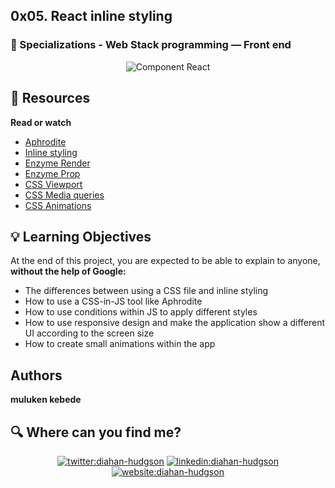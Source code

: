 ## 0x05. React inline styling

### :open_file_folder: Specializations - Web Stack programming ― Front end


<p align="center">
    <img src="https://miro.medium.com/max/2000/1*8slP0diGduUQy3qk9N7HsQ.png" alt="Component React">
</p>

## :closed_book: Resources

**Read or watch**

* [Aphrodite](https://github.com/khan/aphrodite)
* [Inline styling](https://reactjs.org/docs/dom-elements.html#style)
* [Enzyme Render](https://enzymejs.github.io/enzyme/docs/api/ShallowWrapper/render.html)
* [Enzyme Prop](https://enzymejs.github.io/enzyme/docs/api/ShallowWrapper/prop.html)
* [CSS Viewport](https://www.w3schools.com/css/css_rwd_viewport.asp)
* [CSS Media queries](https://www.w3schools.com/css/css_rwd_mediaqueries.asp)
* [CSS Animations](https://www.w3schools.com/css/css3_animations.asp)



## :bulb: Learning Objectives
At the end of this project, you are expected to be able to explain to anyone, **without the help of Google:**

* The differences between using a CSS file and inline styling
* How to use a CSS-in-JS tool like Aphrodite
* How to use conditions within JS to apply different styles
* How to use responsive design and make the application show a different UI according to the screen size
* How to create small animations within the app

## Authors 

**muluken kebede** 

## :mag: Where can you find me?

<p align="center">
<a href="https://twitter.com/diacaroll" target="_blank">
    <img src="https://img.icons8.com/bubbles/100/000000/twitter.png"/ alt="twitter:diahan-hudgson"></a>
<a href="https://www.linkedin.com/in/diahan-hudgson/" target="_blank">
    <img src="https://img.icons8.com/bubbles/100/000000/linkedin.png"/ alt="linkedin:diahan-hudgson"></a>
<a href="https://diahancaroll.vercel.app/" target="_blank">    
    <img src="https://img.icons8.com/bubbles/100/000000/web.png"/ alt="website:diahan-hudgson"></a>
</p>
